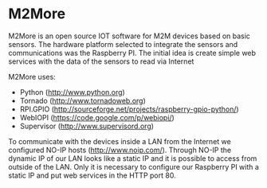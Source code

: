 M2More
======

M2More is an open source IOT software for M2M devices based on basic sensors.
The hardware platform selected to integrate the sensors and communications was the Raspberry PI.
The initial idea is create simple web services with the data of the sensors to read via Internet

M2More uses:
- Python (http://www.python.org)
- Tornado (http://www.tornadoweb.org)
- RPI.GPIO (http://sourceforge.net/projects/raspberry-gpio-python/)
- WebIOPI (https://code.google.com/p/webiopi/)
- Supervisor (http://www.supervisord.org)

To communicate with the devices inside a LAN from the Internet we configured NO-IP hosts (http://www.noip.com/).
Through NO-IP the dynamic IP of our LAN looks like a static IP and it is possible to access from outside of the LAN.
Only it is necessary to configure our Raspberry PI with a static IP and put web services in the HTTP port 80.
